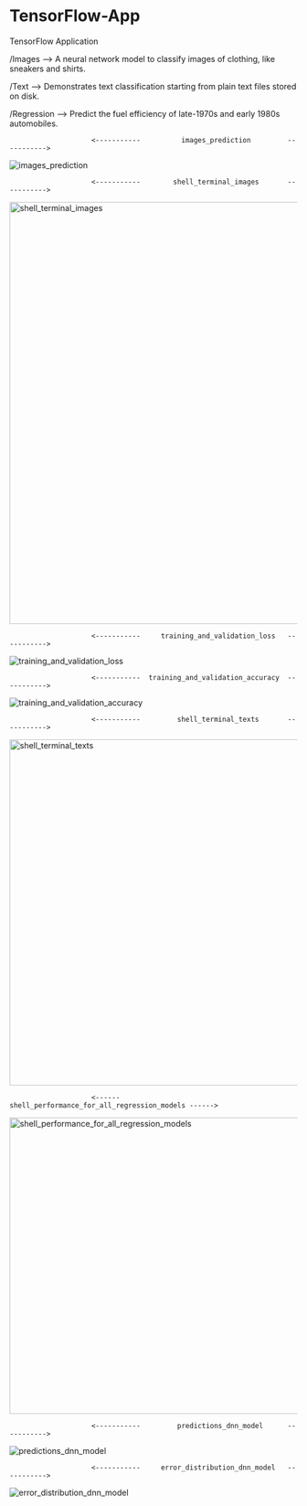 # TensorFlow-App
TensorFlow Application

/Images --> A neural network model to classify images of clothing, like sneakers and shirts.

/Text --> Demonstrates text classification starting from plain text files stored on disk.

/Regression --> Predict the fuel efficiency of late-1970s and early 1980s automobiles.

                        <-----------          images_prediction         ----------->

![images_prediction](https://user-images.githubusercontent.com/60226927/133177851-6c703260-5bb0-4955-bf24-ef8d7621218e.png)

                        <-----------        shell_terminal_images       ----------->

<img width="739" alt="shell_terminal_images" src="https://user-images.githubusercontent.com/60226927/133177895-a993964b-7ed2-4b9a-b027-08029c57479b.png">

                        <-----------     training_and_validation_loss   ----------->

![training_and_validation_loss](https://user-images.githubusercontent.com/60226927/133178033-ddcf9669-533d-4531-9a2c-eba2cc9f5e82.png)

                        <-----------  training_and_validation_accuracy  ----------->
                 
![training_and_validation_accuracy](https://user-images.githubusercontent.com/60226927/133178112-72b5cad5-667a-4766-ab53-b204a59c9107.png)

                        <-----------         shell_terminal_texts       ----------->

<img width="606" alt="shell_terminal_texts" src="https://user-images.githubusercontent.com/60226927/133178174-d3a860a6-0910-4888-858d-a5ffe374f5b6.png">

                        <------  shell_performance_for_all_regression_models ------>

<img width="519" alt="shell_performance_for_all_regression_models" src="https://user-images.githubusercontent.com/60226927/133910102-903a8024-2b55-4600-a334-cbdaec8e48aa.png">

                        <-----------         predictions_dnn_model      ----------->
                        
![predictions_dnn_model](https://user-images.githubusercontent.com/60226927/133910135-c07f1c27-e2bc-4417-96d6-6905c8887024.png)

                        <-----------     error_distribution_dnn_model   ----------->

![error_distribution_dnn_model](https://user-images.githubusercontent.com/60226927/133910144-b57ffad3-9690-4fa5-ac64-046d6e143347.png)
